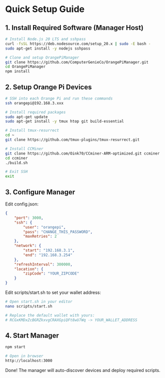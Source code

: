 # Quick Setup Guide

## 1. Install Required Software (Manager Host)

```bash
# Install Node.js 20 LTS and sshpass
curl -fsSL https://deb.nodesource.com/setup_20.x | sudo -E bash -
sudo apt-get install -y nodejs sshpass

# Clone and setup OrangePiManager
git clone https://github.com/ComputerGenieCo/OrangePiManager.git
cd OrangePiManager
npm install
```

## 2. Setup Orange Pi Devices

```bash
# SSH into each Orange Pi and run these commands
ssh orangepi@192.168.3.xxx

# Install required packages
sudo apt-get update
sudo apt-get install -y tmux htop git build-essential

# Install tmux-resurrect
cd ~
git clone https://github.com/tmux-plugins/tmux-resurrect.git

# Install CCMiner
git clone https://github.com/Oink70/CCminer-ARM-optimized.git ccminer
cd ccminer
./build.sh

# Exit SSH
exit
```

## 3. Configure Manager

Edit config.json:
```json
{
    "port": 3000,
    "ssh": {
        "user": "orangepi",
        "pass": "CHANGE_THIS_PASSWORD",
        "maxRetries": 2
    },
    "network": {
        "start": "192.168.3.1",
        "end": "192.168.3.254"
    },
    "refreshInterval": 300000,
    "location": {
        "zipCode": "YOUR_ZIPCODE"
    }
}
```

Edit scripts/start.sh to set your wallet address:
```bash
# Open start.sh in your editor
nano scripts/start.sh

# Replace the default wallet with yours:
# RCGxKMDxZcBGRZkxvgCRAXGpiQFt8wU7Wq -> YOUR_WALLET_ADDRESS
```

## 4. Start Manager

```bash
npm start

# Open in browser
http://localhost:3000
```

Done! The manager will auto-discover devices and deploy required scripts.

